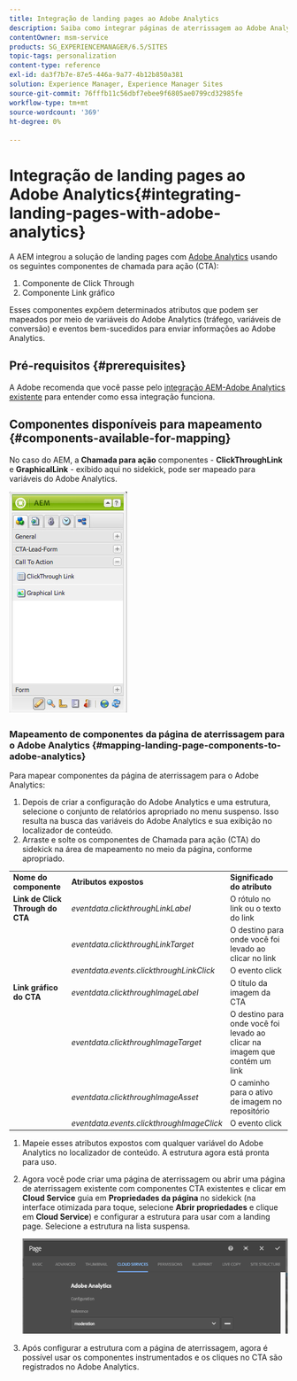```yaml
---
title: Integração de landing pages ao Adobe Analytics
description: Saiba como integrar páginas de aterrissagem ao Adobe Analytics.
contentOwner: msm-service
products: SG_EXPERIENCEMANAGER/6.5/SITES
topic-tags: personalization
content-type: reference
exl-id: da3f7b7e-87e5-446a-9a77-4b12b850a381
solution: Experience Manager, Experience Manager Sites
source-git-commit: 76fffb11c56dbf7ebee9f6805ae0799cd32985fe
workflow-type: tm+mt
source-wordcount: '369'
ht-degree: 0%

---
```


# Integração de landing pages ao Adobe Analytics{#integrating-landing-pages-with-adobe-analytics}

A AEM integrou a solução de landing pages com [Adobe Analytics](https://www.omniture.com/en/products/analytics/sitecatalyst) usando os seguintes componentes de chamada para ação (CTA):

1. Componente de Click Through
1. Componente Link gráfico

Esses componentes expõem determinados atributos que podem ser mapeados por meio de variáveis do Adobe Analytics (tráfego, variáveis de conversão) e eventos bem-sucedidos para enviar informações ao Adobe Analytics.

## Pré-requisitos {#prerequisites}

A Adobe recomenda que você passe pelo [integração AEM-Adobe Analytics existente](/help/sites-administering/adobeanalytics.md) para entender como essa integração funciona.

## Componentes disponíveis para mapeamento {#components-available-for-mapping}

No caso do AEM, a **Chamada para ação** componentes - **ClickThroughLink** e **GraphicalLink** - exibido aqui no sidekick, pode ser mapeado para variáveis do Adobe Analytics.

![chlimage_1-21](assets/chlimage_1-21a.jpeg)

### Mapeamento de componentes da página de aterrissagem para o Adobe Analytics {#mapping-landing-page-components-to-adobe-analytics}

Para mapear componentes da página de aterrissagem para o Adobe Analytics:

1. Depois de criar a configuração do Adobe Analytics e uma estrutura, selecione o conjunto de relatórios apropriado no menu suspenso. Isso resulta na busca das variáveis do Adobe Analytics e sua exibição no localizador de conteúdo.
1. Arraste e solte os componentes de Chamada para ação (CTA) do sidekick na área de mapeamento no meio da página, conforme apropriado.

<table>
 <tbody>
  <tr>
   <td><strong>Nome do componente</strong></td>
   <td><strong>Atributos expostos</strong></td>
   <td><strong>Significado do atributo</strong></td>
  </tr>
  <tr>
   <td><strong>Link de Click Through do CTA</strong></td>
   <td><i>eventdata.clickthroughLinkLabel</i> <br /> </td>
   <td>O rótulo no link ou o texto do link </td>
  </tr>
  <tr>
   <td><br type="_moz" /> </td>
   <td><i>eventdata.clickthroughLinkTarget</i> <br /> </td>
   <td>O destino para onde você foi levado ao clicar no link </td>
  </tr>
  <tr>
   <td><br type="_moz" /> </td>
   <td><i>eventdata.events.clickthroughLinkClick</i> <br /> </td>
   <td>O evento click </td>
  </tr>
  <tr>
   <td><strong>Link gráfico do CTA</strong></td>
   <td><i>eventdata.clickthroughImageLabel</i> <br /> </td>
   <td>O título da imagem da CTA </td>
  </tr>
  <tr>
   <td><br type="_moz" /> </td>
   <td><i>eventdata.clickthroughImageTarget</i> <br /> </td>
   <td>O destino para onde você foi levado ao clicar na imagem que contém um link</td>
  </tr>
  <tr>
   <td><br type="_moz" /> </td>
   <td><i>eventdata.clickthroughImageAsset</i> <br /> </td>
   <td>O caminho para o ativo de imagem no repositório </td>
  </tr>
  <tr>
   <td><br type="_moz" /> </td>
   <td><i>eventdata.events.clickthroughImageClick</i> <br /> </td>
   <td>O evento click</td>
  </tr>
 </tbody>
</table>

1. Mapeie esses atributos expostos com qualquer variável do Adobe Analytics no localizador de conteúdo. A estrutura agora está pronta para uso.
1. Agora você pode criar uma página de aterrissagem ou abrir uma página de aterrissagem existente com componentes CTA existentes e clicar em **Cloud Service** guia em **Propriedades da página** no sidekick (na interface otimizada para toque, selecione **Abrir propriedades** e clique em **Cloud Service**) e configurar a estrutura para usar com a landing page. Selecione a estrutura na lista suspensa.

   ![chlimage_1-25](assets/chlimage_1-25a.png)

1. Após configurar a estrutura com a página de aterrissagem, agora é possível usar os componentes instrumentados e os cliques no CTA são registrados no Adobe Analytics.
